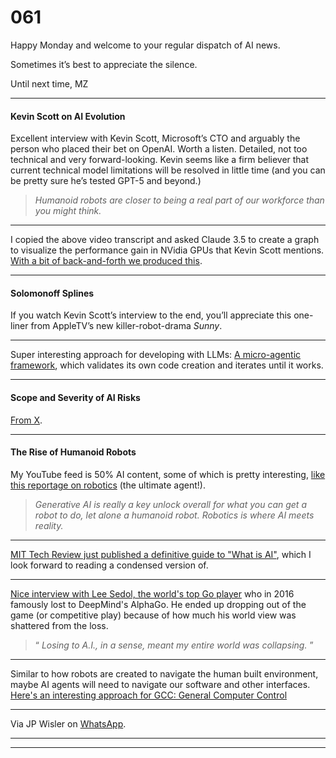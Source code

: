 # 061

Happy Monday and welcome to your regular dispatch of AI news.

Sometimes it’s best to appreciate the silence.

Until next time,
MZ

* * *

#### Kevin Scott on AI Evolution

Excellent interview with Kevin Scott, Microsoft’s CTO and arguably the person who placed their bet on OpenAI. Worth a listen. Detailed, not too technical and very forward-looking. Kevin seems like a firm believer that current technical model limitations will be resolved in little time \(and you can be pretty sure he’s tested GPT-5 and beyond.\)

> _Humanoid robots are closer to being a real part of our workforce than you might think._

* * *

I copied the above video transcript and asked Claude 3.5 to create a graph to visualize the performance gain in NVidia GPUs that Kevin Scott mentions. [With a bit of back-and-forth we produced this](https://claude.site/artifacts/289eb831-eb85-488f-b3db-ea0277ed8aaf).

* * *

#### Solomonoff Splines

If you watch Kevin Scott’s interview to the end, you’ll appreciate this one-liner from AppleTV’s new killer-robot-drama _Sunny_.

* * *

Super interesting approach for developing with LLMs: [A micro-agentic framework](https://github.com/BuilderIO/micro-agent), which validates its own code creation and iterates until it works.

* * *

#### Scope and Severity of AI Risks

[From X](https://x.com/rumtin/status/1810639536592134368).

* * *

#### The Rise of Humanoid Robots

My YouTube feed is 50% AI content, some of which is pretty interesting, [like this reportage on robotics](https://youtu.be/v0uKLCZocjs) \(the ultimate agent\!\).

> _Generative AI is really a key unlock overall for what you can get a robot to do, let alone a humanoid robot. Robotics is where AI meets reality._

* * *

[MIT Tech Review just published a definitive guide to "What is AI"](https://www.technologyreview.com/2024/07/10/1094475/what-is-artificial-intelligence-ai-definitive-guide/), which I look forward to reading a condensed version of.

* * *

[Nice interview with Lee Sedol, the world's top Go player](https://www.nytimes.com/2024/07/10/world/asia/lee-saedol-go-ai.html) who in 2016 famously lost to DeepMind's AlphaGo. He ended up dropping out of the game \(or competitive play\) because of how much his world view was shattered from the loss.

> “ _Losing to A.I., in a sense, meant my entire world was collapsing._ ”

* * *

Similar to how robots are created to navigate the human built environment, maybe AI agents will need to navigate our software and other interfaces. [Here's an interesting approach for GCC: General Computer Control](https://baai-agents.github.io/Cradle/)

* * *

Via JP Wisler on [WhatsApp](https://chat.whatsapp.com/FOirxUglTn6Fx7XD2iUm4L).

* * *

* * *